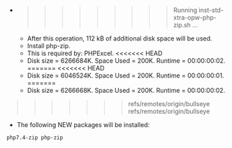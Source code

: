 * >>>>>>>>> Running inst-std-xtra-opw-php-zip.sh ...
  * After this operation, 112 kB of additional disk space will be used.
  * Install php-zip.
  * This is required by: PHPExcel.
<<<<<<< HEAD
  * Disk size = 6266684K. Space Used = 200K. Runtime = 00:00:00:02.
=======
<<<<<<< HEAD
  * Disk size = 6046524K. Space Used = 200K. Runtime = 00:00:00:01.
=======
  * Disk size = 6266668K. Space Used = 200K. Runtime = 00:00:00:02.
>>>>>>> refs/remotes/origin/bullseye
>>>>>>> refs/remotes/origin/bullseye
  * The following NEW packages will be installed:
  ```bash
php7.4-zip php-zip
  ```
